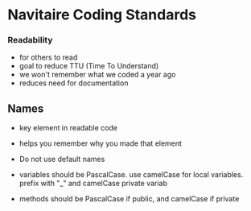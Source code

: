 # Navitaire Coding Standards

### Readability
- for others to read
- goal to reduce TTU (Time To Understand)
- we won't remember what we coded a year ago
- reduces need for documentation

## Names
- key element in readable code
- helps you remember why you made that element
- Do not use default names 

- variables should be PascalCase. use camelCase for local variables. prefix with "_" and camelCase private variab
- methods should be PascalCase if public, and camelCase if private